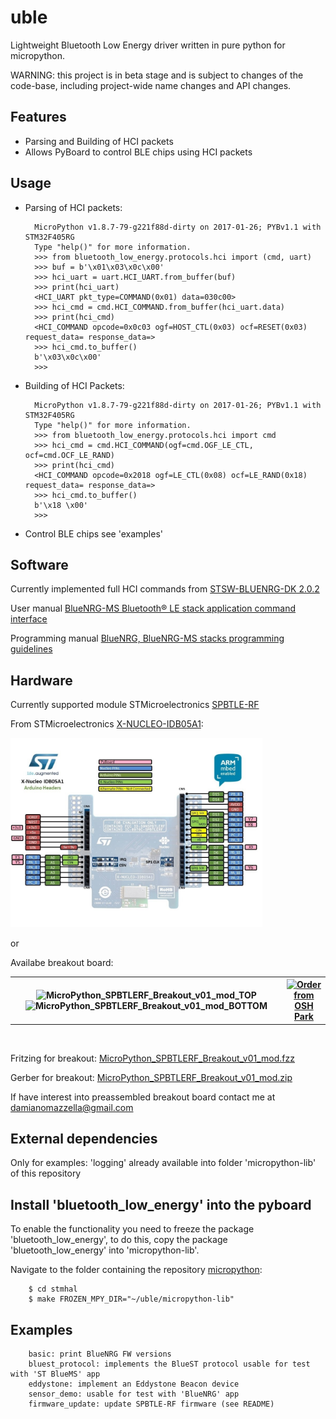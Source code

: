# uble

Lightweight Bluetooth Low Energy driver written in pure python for micropython.

WARNING: this project is in beta stage and is subject to changes of the
code-base, including project-wide name changes and API changes.

Features
---------------------

- Parsing and Building of HCI packets
- Allows PyBoard to control BLE chips using HCI packets

Usage
---------------------

- Parsing of HCI packets:

        MicroPython v1.8.7-79-g221f88d-dirty on 2017-01-26; PYBv1.1 with STM32F405RG
        Type "help()" for more information.
        >>> from bluetooth_low_energy.protocols.hci import (cmd, uart)
        >>> buf = b'\x01\x03\x0c\x00'
        >>> hci_uart = uart.HCI_UART.from_buffer(buf)
        >>> print(hci_uart)
        <HCI_UART pkt_type=COMMAND(0x01) data=030c00>
        >>> hci_cmd = cmd.HCI_COMMAND.from_buffer(hci_uart.data)
        >>> print(hci_cmd)
        <HCI_COMMAND opcode=0x0c03 ogf=HOST_CTL(0x03) ocf=RESET(0x03) request_data= response_data=>
        >>> hci_cmd.to_buffer()
        b'\x03\x0c\x00'        
        >>>

        
- Building of HCI Packets:

        MicroPython v1.8.7-79-g221f88d-dirty on 2017-01-26; PYBv1.1 with STM32F405RG
        Type "help()" for more information.
        >>> from bluetooth_low_energy.protocols.hci import cmd
        >>> hci_cmd = cmd.HCI_COMMAND(ogf=cmd.OGF_LE_CTL, ocf=cmd.OCF_LE_RAND)
        >>> print(hci_cmd)
        <HCI_COMMAND opcode=0x2018 ogf=LE_CTL(0x08) ocf=LE_RAND(0x18) request_data= response_data=>
        >>> hci_cmd.to_buffer()
        b'\x18 \x00'
        >>>

- Control BLE chips see 'examples'

Software
---------------------

Currently implemented full HCI commands from [STSW-BLUENRG-DK 2.0.2](http://www.st.com/en/embedded-software/stsw-bluenrg-dk.html)

User manual [BlueNRG-MS Bluetooth® LE stack application command interface](http://www.st.com/resource/en/user_manual/dm00162667.pdf)

Programming manual [BlueNRG, BlueNRG-MS stacks programming guidelines](http://www.st.com/resource/en/programming_manual/dm00141271.pdf)


Hardware
---------------------

Currently supported module STMicroelectronics [SPBTLE-RF](http://www.st.com/en/wireless-connectivity/spbtle-rf.html) 

From STMicroelectronics [X-NUCLEO-IDB05A1](http://www.st.com/en/ecosystems/x-nucleo-idb05a1.html):

<img src="https://raw.githubusercontent.com/dmazzella/uble/master/hardware/X_Nucleo_IDB05A1/X_Nucleo_IDB05A1_mbed_pinout_v1.jpg" width="80%" height="80%" alt="X_Nucleo_IDB05A1_mbed_pinout_v1"/>

or

Availabe breakout board:
</br>
<table>
  <tr>
    <th>
        <img src="https://github.com/dmazzella/uble/raw/master/hardware/MicroPython_SPBTLERF_Breakout_v01/MicroPython_SPBTLERF_Breakout_v01_mod_TOP.png" width="30%" height="30%" alt="MicroPython_SPBTLERF_Breakout_v01_mod_TOP"/>
    <img src="https://github.com/dmazzella/uble/raw/master/hardware/MicroPython_SPBTLERF_Breakout_v01/MicroPython_SPBTLERF_Breakout_v01_mod_BOTTOM.png" width="30%" height="30%" alt="MicroPython_SPBTLERF_Breakout_v01_mod_BOTTOM"/>
    </th>
    <th>
    <a href="https://oshpark.com/shared_projects/ST79grRm"><img src="https://oshpark.com/assets/badge-5b7ec47045b78aef6eb9d83b3bac6b1920de805e9a0c227658eac6e19a045b9c.png" alt="Order from OSH Park"/></a>
    </th>
  </tr>
</table>
</br>


Fritzing for breakout: [MicroPython_SPBTLERF_Breakout_v01_mod.fzz](https://github.com/dmazzella/uble/raw/master/hardware/MicroPython_SPBTLERF_Breakout_v01/MicroPython_SPBTLERF_Breakout_v01_mod.fzz)


Gerber for breakout: [MicroPython_SPBTLERF_Breakout_v01_mod.zip](https://github.com/dmazzella/uble/raw/master/hardware/MicroPython_SPBTLERF_Breakout_v01/MicroPython_SPBTLERF_Breakout_v01_mod.zip)

If have interest into preassembled breakout board contact me at damianomazzella@gmail.com

External dependencies
---------------------

Only for examples:
'logging' already available into folder 'micropython-lib' of this repository

Install 'bluetooth_low_energy' into the pyboard
---------------------

To enable the functionality you need to freeze the package 'bluetooth_low_energy',
to do this, copy the package 'bluetooth_low_energy' into 'micropython-lib'.

Navigate to the folder containing the repository [micropython](https://github.com/micropython/micropython):

        $ cd stmhal
        $ make FROZEN_MPY_DIR="~/uble/micropython-lib"


Examples
---------------------

        basic: print BlueNRG FW versions
        bluest_protocol: implements the BlueST protocol usable for test with 'ST BlueMS' app
        eddystone: implement an Eddystone Beacon device
        sensor_demo: usable for test with 'BlueNRG' app
        firmware_update: update SPBTLE-RF firmware (see README)
        
